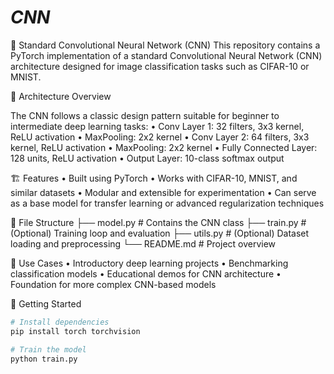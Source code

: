 # *****CNN*****
🧠 Standard Convolutional Neural Network (CNN)  This repository contains a PyTorch implementation of a standard Convolutional Neural Network (CNN) architecture designed for image classification tasks such as CIFAR-10 or MNIST.

📌 Architecture Overview

The CNN follows a classic design pattern suitable for beginner to intermediate deep learning tasks:
	•	Conv Layer 1: 32 filters, 3x3 kernel, ReLU activation
	•	MaxPooling: 2x2 kernel
	•	Conv Layer 2: 64 filters, 3x3 kernel, ReLU activation
	•	MaxPooling: 2x2 kernel
	•	Fully Connected Layer: 128 units, ReLU activation
	•	Output Layer: 10-class softmax output

🏗️ Features
	•	Built using PyTorch
	•	Works with CIFAR-10, MNIST, and similar datasets
	•	Modular and extensible for experimentation
	•	Can serve as a base model for transfer learning or advanced regularization techniques

📁 File Structure
├── model.py         # Contains the CNN class
├── train.py         # (Optional) Training loop and evaluation
├── utils.py         # (Optional) Dataset loading and preprocessing
└── README.md        # Project overview

🧪 Use Cases
	•	Introductory deep learning projects
	•	Benchmarking classification models
	•	Educational demos for CNN architecture
	•	Foundation for more complex CNN-based models

🚀 Getting Started
```bash
# Install dependencies
pip install torch torchvision

# Train the model
python train.py
```
